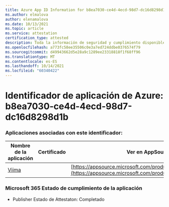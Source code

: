 ```yaml
---
title: Azure App ID Information for b8ea7030-ce4d-4ecd-98d7-dc16d8298d1b
ms.author: elmalova
author: elenamalova
ms.date: 10/13/2021
ms.topic: article
ms.service: attestation
certification_type: attested
description: Toda la información de seguridad y cumplimiento disponible para b8ea7030-ce4d-4ecd-98d7-dc16d8298d1b.
ms.openlocfilehash: a773fc58ee35506c0e3a7ed724ddbe0376574f79
ms.sourcegitcommit: d49943662d5e28a9c1289ee23318818f1f68ff96
ms.translationtype: MT
ms.contentlocale: es-ES
ms.lasthandoff: 10/14/2021
ms.locfileid: "60340422"
---
```

# <a name="azure-app-id-b8ea7030-ce4d-4ecd-98d7-dc16d8298d1b"></a>Identificador de aplicación de Azure: b8ea7030-ce4d-4ecd-98d7-dc16d8298d1b


### <a name="apps-associated-with-this-id"></a>Aplicaciones asociadas con este identificador:
| **Nombre de la aplicación** | **Certificado** | **Ver en AppSource** |
|--------------|---------------|-----------------------|
| [Viima](https://docs.microsoft.com/microsoft-365-app-certification/forward/WA200001589) |  | [https://appsource.microsoft.com/product/office/WA200001589](https://appsource.microsoft.com/product/office/WA200001589) |

### <a name="microsoft-365-app-compliance-status"></a>Microsoft 365 Estado de cumplimiento de la aplicación
- Publisher Estado de Attestaton: Completado
